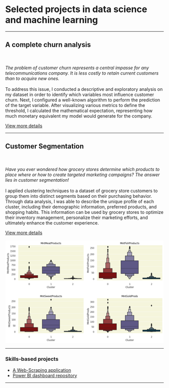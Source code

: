 # Selected projects in data science and machine learning

---

## A complete churn analysis
<br><br>
<em>The problem of customer churn represents a central impasse for any telecommunications company. It is less costly to retain current customers than to acquire new ones.</em> <br><br>
To address this issue, I conducted a descriptive and exploratory analysis on my dataset in order to identify which variables most influence customer churn. Next, I configured a well-known algorithm to perform the prediction of the target variable. After visualizing various metrics to define the threshold, I calculated the mathematical expectation, representing how much monetary equivalent my model would generate for the company.

[View more details](https://github.com/Arthurr-Victor/A-Complete-Churn-Analysis)

---

## Customer Segmentation
<br><br>
<em>Have you ever wondered how grocery stores determine which products to place where or how to create targeted marketing campaigns? The answer lies in customer segmentation!</em> <br><br>
I applied clustering techniques to a dataset of grocery store customers to group them into distinct segments based on their purchasing behavior. Through data analysis, I was able to describe the unique profile of each cluster, including their demographic information, preferred products, and shopping habits. This information can be used by grocery stores to optimize their inventory management, personalize their marketing efforts, and ultimately enhance the customer experience.

[View more details](https://github.com/Arthurr-Victor/Customer-Segmentation_Clustering)
<br><br>
<img src="images/Customer image.png?raw=true"/>

---

### Skills-based projects

- [A Web-Scraping application](https://github.com/Arthurr-Victor/A-simple-WebScraping-Project/blob/main/WebScraping%20(1).ipynb)
- [Power BI dashboard repository](https://github.com/Arthurr-Victor/MyDashboards)

---




